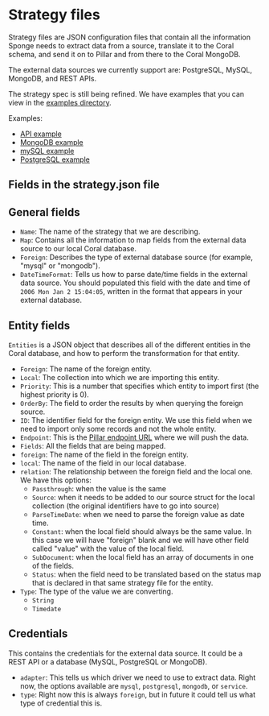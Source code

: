 # Strategy files

Strategy files are JSON configuration files that contain all the information Sponge needs to extract data from a source, translate it to the Coral schema, and send it on to Pillar and from there to the Coral MongoDB.

The external data sources we currently support are: PostgreSQL, MySQL, MongoDB, and REST APIs.

The strategy spec is still being refined. We have examples that you can view in the [examples directory](https://github.com/coralproject/sponge/tree/master/examples).

Examples:

* [API example](https://github.com/coralproject/sponge/blob/master/examples/strategy_api.json.example)
* [MongoDB example](https://github.com/coralproject/sponge/blob/master/examples/strategy_mongo.json.example)
* [mySQL example](https://github.com/coralproject/sponge/blob/master/examples/strategy_mysql.json.example)
* [PostgreSQL example](https://github.com/coralproject/sponge/blob/master/examples/strategy_psql.json.example)

## Fields in the strategy.json file

## General fields
* `Name`: The name of the strategy that we are describing.
* `Map`: Contains all the information to map fields from the external data source to our local Coral database.
* `Foreign`: Describes the type of external database source (for example, "mysql" or "mongodb").
* `DateTimeFormat`: Tells us how to parse date/time fields in the external data source. You should populated this field with the date and time of `2006 Mon Jan 2 15:04:05`, written in the format that appears in your external database.

## Entity fields
`Entities` is a JSON object that describes all of the different entities in the Coral database, and how to perform the transformation for that entity.

* `Foreign`: The name of the foreign entity.
* `Local`: The collection into which we are importing this entity.
* `Priority`: This is a number that specifies which entity to import first (the highest priority is 0).
* `OrderBy`: The field to order the results by when querying the foreign source.
* `ID`: The identifier field for the foreign entity. We use this field when we need to import only some records and not the whole entity.
* `Endpoint`: This is the [Pillar endpoint URL](../pillar/api) where we will push the data.
* `Fields`: All the fields that are being mapped.
* `foreign`: The name of the field in the foreign entity.
* `local`: The name of the field in our local database.
* `relation`: The relationship between the foreign field and the local one. We have this options:
    * `Passthrough`: when the value is the same
    * `Source`: when it needs to be added to our source struct for the local collection (the original identifiers have to go into source)
    * `ParseTimeDate`: when we need to parse the foreign value as date time.
    * `Constant`: when the local field should always be the same value. In this case we will have "foreign" blank and we will have other field called "value" with the value of the local field.
    * `SubDocument`: when the local field has an array of documents in one of the fields.
    * `Status`: when the field need to be translated based on the status map that is declared in that same strategy file for the entity.
* `Type`: The type of the value we are converting.
    * `String`
    * `Timedate`

## Credentials
This contains the credentials for the external data source. It could be a REST API or a database (MySQL, PostgreSQL or MongoDB).

* `adapter`: This tells us which driver we need to use to extract data. Right now, the options available are `mysql`, `postgresql`, `mongodb`, or `service`.
* `type`: Right now this is always `foreign`, but in future it could tell us what type of credential this is.
